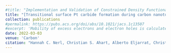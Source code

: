 ```yaml
---
#title: "Implementation and Validation of Constrained Density Functional Theory Forces in the CP2K Package"
title: "[Transitional surface Pt carbide formation during carbon nanotube growth](https://doi.org/10.1016/j.carbon.2024.119399)"
collection: publications
#permalink: https://pubs.acs.org/doi/abs/10.1021/jacs.1c13507
#excerpt: 'Mobility of excess electrons and electron holes is calculated in bulk hematite.'
date: 2022-03-03
venue: 'Carbon'
citation: "Hannah C. Nerl, Christian S. Ahart, Alberto Eljarrat, Christoph T. Koch, Clotilde S. Cucinotta, Milivoj. Plodinec. Transitional surface Pt carbide formation during carbon nanotube growth. Carbon, 119399, 2024."
---
```




